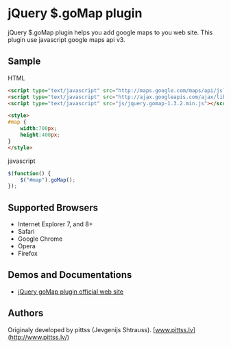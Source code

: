 # jQuery $.goMap plugin

jQuery $.goMap plugin helps you add google maps to you web site.
This plugin use javascript google maps api v3.

## Sample

HTML
```html
<script type="text/javascript" src="http://maps.google.com/maps/api/js?sensor=false"></script> 
<script type="text/javascript" src="http://ajax.googleapis.com/ajax/libs/jquery/1.7.1/jquery.min.js"></script>  
<script type="text/javascript" src="js/jquery.gomap-1.3.2.min.js"></script> 

<style> 
#map { 
    width:700px; 
    height:400px; 
} 
</style> 
```

javascript 
```javascript 
$(function() { 
    $("#map").goMap(); 
});
```

## Supported Browsers

- Internet Explorer 7, and 8+
- Safari 
- Google Chrome
- Opera
- Firefox

## Demos and Documentations

- [jQuery goMap plugin official web site](http://www.pittss.lv/jquery/gomap/)

## Authors

Originaly developed by pittss (Jevgenijs Shtrauss). [www.pittss.lv](http://www.pittss.lv/)

